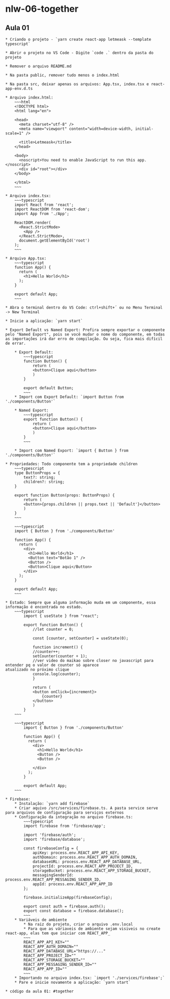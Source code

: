 # nlw-06-together

## Aula 01

	* Criando o projeto - `yarn create react-app letmeask --template typescript`
	
	* Abrir o projeto no VS Code - Digite `code .` dentro da pasta do projeto
	
	* Remover o arquivo README.md
	
	* Na pasta public, remover tudo menos o index.html
	
	* Na pasta src, deixar apenas os arquivos: App.tsx, index.tsx e react-app-env.d.ts
	
	* Arquivo index.html:
		~~~html
		<!DOCTYPE html>
		<html lang="en">

		<head>
		  <meta charset="utf-8" />
		  <meta name="viewport" content="width=device-width, initial-scale=1" />

		  <title>Letmeask</title>
		</head>

		<body>
		  <noscript>You need to enable JavaScript to run this app.</noscript>
		  <div id="root"></div>
		</body>

		</html>
		~~~
		
	* Arquivo index.tsx:
		~~~typescript
		import React from 'react';
		import ReactDOM from 'react-dom';
		import App from './App';

		ReactDOM.render(
		  <React.StrictMode>
		    <App />
		  </React.StrictMode>,
		  document.getElementById('root')
		);
		~~~
		
	* Arquivo App.tsx:
		~~~typescript
		function App() {
		  return (
		    <h1>Hello World</h1>
		  );
		}

		export default App;
		~~~
	
	* Abra o terminal dentro do VS Code: ctrl+shift+´ ou no Menu Terminal -> New Terminal
	
	* Inicie a aplicação: `yarn start`
	
	* Export Default vs Named Export: Prefira sempre exportar o componente pelo "Named Export", pois se você mudar o nome do componente, em todas as importações irá dar erro de compilação. Ou seja, fica mais difícil de errar.
	
		* Export Default:
			~~~typescript
			function Button() {
			    return (
				<button>Clique aqui</button>
			    )
			}

			export default Button;
			~~~
		* Import com Export Default: `import Button from './components/Button'`
		
		* Named Export:
			~~~typescript
			export function Button() {
			    return (
				<button>Clique aqui</button>
			    )
			}
			~~~
		
		* Import com Named Export: `import { Button } from './components/Button'`
	
	* Propriedades: Todo componente tem a propriedade children
		~~~typescript
		type ButtonProps = {
		    text?: string;
		    children?: string;
		}

		export function Button(props: ButtonProps) {
		    return (
			<button>{props.children || props.text || 'Default'}</button>
		    )
		}
		~~~
		
		~~~typescript
		import { Button } from './components/Button'

		function App() {
		  return (
		    <div>
		      <h1>Hello World</h1>
		      <Button text="Botão 1" />
		      <Button />
		      <Button>Clique aqui</Button>
		    </div>
		  );
		}

		export default App;
		~~~
	
	* Estado: Sempre que alguma informação muda em um componente, essa informação é encontrada no estado.
		~~~typescript
			import { useState } from "react";

			export function Button() {
			    //let counter = 0;

			    const [counter, setCounter] = useState(0);

			    function increment() {
				//counter++;
				setCounter(counter + 1);
				//ver video do maikao sobre closer no javascript para entender pq o valor de counter só aparece 					atualizado no próximo clique
				console.log(counter);
			    }

			    return (
				<button onClick={increment}>
				    {counter}
				</button>
			    )
			}
		~~~
		
		~~~typescript
			import { Button } from './components/Button'

			function App() {
			  return (
			    <div>
			      <h1>Hello World</h1>
			      <Button />
			      <Button />

			    </div>
			  );
			}

			export default App;
		~~~
		
	* Firebase:
		* Instalação: `yarn add firebase`
		* Criar aquivo /src/services/firebase.ts. A pasta service serve para arquivos de configuração para serviços externos
		* Configuração da integração no arquivo firebase.ts:
			~~~typescript
			import firebase from 'firebase/app';

			import 'firebase/auth';
			import 'firebase/database';

			const firebaseConfig = {
			    apiKey: process.env.REACT_APP_API_KEY,
			    authDomain: process.env.REACT_APP_AUTH_DOMAIN,
			    databaseURL: process.env.REACT_APP_DATABASE_URL,
			    projectId: process.env.REACT_APP_PROJECT_ID,
			    storageBucket: process.env.REACT_APP_STORAGE_BUCKET,
			    messagingSenderId: process.env.REACT_APP_MESSAGING_SENDER_ID,
			    appId: process.env.REACT_APP_APP_ID
			};

			firebase.initializeApp(firebaseConfig);

			export const auth = firebase.auth();
			export const database = firebase.database();
			~~~
		* Variáveis de ambiente
			* Na raiz do projeto, criar o arquivo .env.local
			* Para que as váriaveis de ambiente sejam visiveis no create react-app, elas tem que iniciar com REACT_APP_
			~~~
			REACT_APP_API_KEY=""
			REACT_APP_AUTH_DOMAIN=""
			REACT_APP_DATABASE_URL="https://..."
			REACT_APP_PROJECT_ID=""
			REACT_APP_STORAGE_BUCKET=""
			REACT_APP_MESSAGING_SENDER_ID=""
			REACT_APP_APP_ID=""
			~~~
		* Importando no arquivo index.tsx: `import './services/firebase';`
		* Pare e inicie novamente a aplicação: `yarn start`
		
	* código da aula 01: #together


